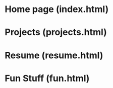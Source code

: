 # Home page (index.html)
## 

# Projects (projects.html)

# Resume (resume.html)

# Fun Stuff (fun.html)
